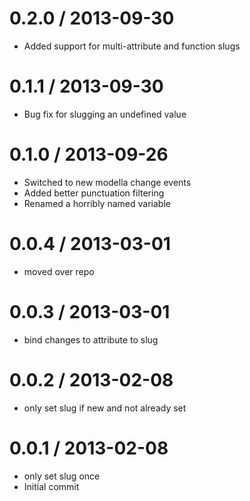
0.2.0 / 2013-09-30 
==================

 * Added support for multi-attribute and function slugs

0.1.1 / 2013-09-30 
==================

 * Bug fix for slugging an undefined value

0.1.0 / 2013-09-26 
==================

 * Switched to new modella change events
 * Added better punctuation filtering 
 * Renamed a horribly named variable

0.0.4 / 2013-03-01
==================

  * moved over repo

0.0.3 / 2013-03-01
==================

  * bind changes to attribute to slug

0.0.2 / 2013-02-08
==================

  * only set slug if new and not already set

0.0.1 / 2013-02-08
==================

  * only set slug once
  * Initial commit
